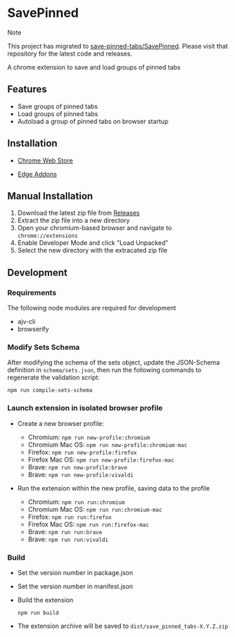 # SavePinned

> [!NOTE]
> This project has migrated to [save-pinned-tabs/SavePinned](https://github.com/save-pinned-tabs/SavePinned).
> Please visit that repository for the latest code and releases.

A chrome extension to save and load groups of pinned tabs

## Features

- Save groups of pinned tabs
- Load groups of pinned tabs
- Autoload a group of pinned tabs on browser startup

## Installation

- [Chrome Web Store](https://chrome.google.com/webstore/detail/save-pinned-tabs/anmidgajdonkgmmilbccfefkfieajakd)

- [Edge Addons](https://microsoftedge.microsoft.com/addons/detail/ahejjkehekfnjbpaaochgfbmbajocdkn)

## Manual Installation
  1. Download the latest zip file from [Releases](https://github.com/jmakila/SavePinned/releases)
  2. Extract the zip file into a new directory
  3. Open your chromium-based browser and navigate to `chrome://extensions`
  4. Enable Developer Mode and click "Load Unpacked"
  5. Select the new directory with the extracated zip file

## Development

### Requirements

The following node modules are required for development

- ajv-cli
- browserify

### Modify Sets Schema

After modifying the schema of the sets object, update the JSON-Schema definition in `schema/sets.json`, then run the following commands to regenerate the validation script:

`npm run compile-sets-schema`

### Launch extension in isolated browser profile

- Create a new browser profile:

  - Chromium: `npm run new-profile:chromium`
  - Chromium Mac OS: `npm run new-profile:chromium-mac`
  - Firefox: `npm run new-profile:firefox`
  - Firefox Mac OS: `npm run new-profile:firefox-mac`
  - Brave: `npm run new-profile:brave`
  - Brave: `npm run new-profile:vivaldi`

- Run the extension within the new profile, saving data to the profile

  - Chromium: `npm run run:chromium`
  - Chromium Mac OS: `npm run run:chromium-mac`
  - Firefox: `npm run run:firefox`
  - Firefox Mac OS: `npm run run:firefox-mac`
  - Brave: `npm run run:brave`
  - Brave: `npm run run:vivaldi`

### Build

- Set the version number in package.json

- Set the version number in manifest.json

- Build the extension

  `npm run build`

- The extension archive will be saved to `dist/save_pinned_tabs-X.Y.Z.zip`
